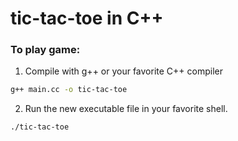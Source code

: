 # tic-tac-toe in C++
### To play game:
1. Compile with g++ or your favorite C++ compiler
```sh
g++ main.cc -o tic-tac-toe
```
2. Run the new executable file in your favorite shell.
```sh
./tic-tac-toe
```
